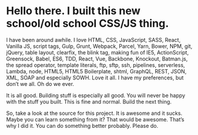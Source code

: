 # Hello there. I built this new school/old school CSS/JS thing.

I have been around awhile. I love HTML, CSS, JavaScript, SASS, React, Vanilla JS, script tags, Gulp, Grunt, Webpack, Parcel, Yarn, Bower, NPM, git, jQuery, table layout, clearfix, the blink tag, making fun of IE5, ActionScript, Greensock, Babel, ES6, TDD, React, Vue, Backbone, Knockout, Batman.js, the spread operator, template literals, ftp, sftp, ssh, pipelines, serverless, Lambda, node, HTML5, HTML5 Boilerplate, shtml, GraphQL, REST, JSON, XML, SOAP and especially SOWH. Love it all. I have my preferences, but don’t we all. Oh do we ever.

It is all good. Building stuff is especially all good. You will never be happy with the stuff you built. This is fine and normal. Build the next thing.

So, take a look at the source for this project. It is awesome and it sucks. Maybe you can learn something from it? That would be awesome. That’s why I did it. You can do something better probably. Please do.
